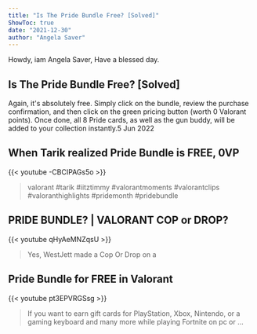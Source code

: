 ```yaml
---
title: "Is The Pride Bundle Free? [Solved]"
ShowToc: true 
date: "2021-12-30"
author: "Angela Saver" 
---
```


Howdy, iam Angela Saver, Have a blessed day.
## Is The Pride Bundle Free? [Solved]
Again, it's absolutely free. Simply click on the bundle, review the purchase confirmation, and then click on the green pricing button (worth 0 Valorant points). Once done, all 8 Pride cards, as well as the gun buddy, will be added to your collection instantly.5 Jun 2022

## When Tarik realized Pride Bundle is FREE,  0VP
{{< youtube -CBCIPAGs5o >}}
>valorant #tarik #iitztimmy #valorantmoments #valorantclips #valoranthighlights #pridemonth #pridebundle 

## PRIDE BUNDLE? | VALORANT COP or DROP?
{{< youtube qHyAeMNZqsU >}}
>Yes, WestJett made a Cop Or Drop on a 

## Pride Bundle for FREE in Valorant
{{< youtube pt3EPVRGSsg >}}
>If you want to earn gift cards for PlayStation, Xbox, Nintendo, or a gaming keyboard and many more while playing Fortnite on pc or ...

